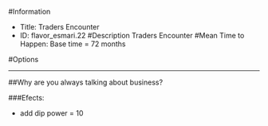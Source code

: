 #Information
 - Title: Traders Encounter
 - ID: flavor_esmari.22
#Description
Traders Encounter
#Mean Time to Happen:
Base time = 72 months

#Options

___
##Why are you always talking about business?

###Efects:<ul><li>add dip power = 10</li></ul>
